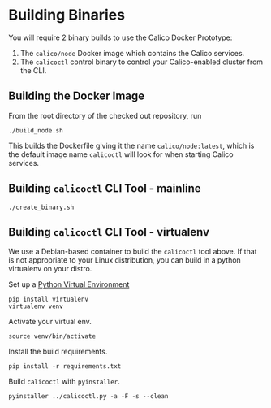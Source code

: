 # Building Binaries

You will require 2 binary builds to use the Calico Docker Prototype:
 1. The `calico/node` Docker image which contains the Calico services.
 2. The `calicoctl` control binary to control your Calico-enabled cluster from the CLI.

## Building the Docker Image

 From the root directory of the checked out repository, run

    ./build_node.sh

This builds the Dockerfile giving it the name `calico/node:latest`, which is the default image name `calicoctl` will look for when starting Calico services.

## Building `calicoctl` CLI Tool - mainline

    ./create_binary.sh

## Building `calicoctl` CLI Tool - virtualenv

We use a Debian-based container to build the `calicoctl` tool above.  If that is not appropriate to your Linux distribution, you can build in a python virtualenv on your distro.

Set up a [Python Virtual Environment](http://docs.python-guide.org/en/latest/dev/virtualenvs/)

    pip install virtualenv
    virtualenv venv

Activate your virtual env.

    source venv/bin/activate

Install the build requirements.

    pip install -r requirements.txt

Build `calicoctl` with `pyinstaller`.

    pyinstaller ../calicoctl.py -a -F -s --clean
